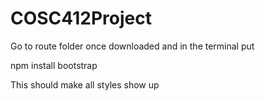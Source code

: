 # COSC412Project

Go to route folder once downloaded and in the terminal put

npm install bootstrap

This should make all styles show up

